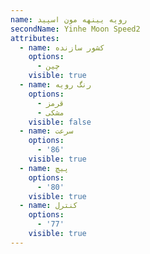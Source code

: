 ```yaml
---
name: رویه یینهه مون اسپید
secondName: Yinhe Moon Speed2
attributes:
  - name: کشور سازنده
    options:
      - چین
    visible: true
  - name: رنگ رویه
    options:
      - قرمز
      - مشکی
    visible: false
  - name: سرعت
    options:
      - '86'
    visible: true
  - name: پیچ
    options:
      - '80'
    visible: true
  - name: کنترل
    options:
      - '77'
    visible: true
---
```


